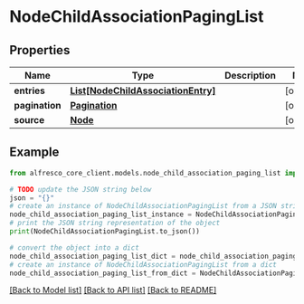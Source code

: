 # NodeChildAssociationPagingList


## Properties

Name | Type | Description | Notes
------------ | ------------- | ------------- | -------------
**entries** | [**List[NodeChildAssociationEntry]**](NodeChildAssociationEntry.md) |  | [optional] 
**pagination** | [**Pagination**](Pagination.md) |  | [optional] 
**source** | [**Node**](Node.md) |  | [optional] 

## Example

```python
from alfresco_core_client.models.node_child_association_paging_list import NodeChildAssociationPagingList

# TODO update the JSON string below
json = "{}"
# create an instance of NodeChildAssociationPagingList from a JSON string
node_child_association_paging_list_instance = NodeChildAssociationPagingList.from_json(json)
# print the JSON string representation of the object
print(NodeChildAssociationPagingList.to_json())

# convert the object into a dict
node_child_association_paging_list_dict = node_child_association_paging_list_instance.to_dict()
# create an instance of NodeChildAssociationPagingList from a dict
node_child_association_paging_list_from_dict = NodeChildAssociationPagingList.from_dict(node_child_association_paging_list_dict)
```
[[Back to Model list]](../README.md#documentation-for-models) [[Back to API list]](../README.md#documentation-for-api-endpoints) [[Back to README]](../README.md)


